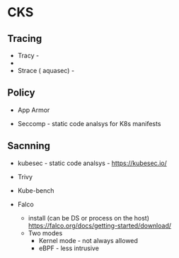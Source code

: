 # CKS
## Tracing
* Tracy - 
*
* Strace ( aquasec) -


## Policy
* App Armor

* Seccomp - static code analsys for K8s manifests 

## Sacnning 
* kubesec - static code analsys -  https://kubesec.io/

* Trivy

* Kube-bench

* Falco 
  - install (can be DS or process on the host)
  https://falco.org/docs/getting-started/download/
  - Two modes
     * Kernel mode - not always allowed 
     * eBPF - less intrusive 
